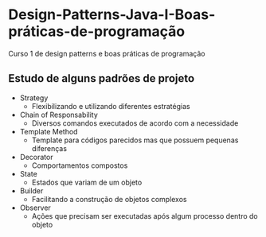 # Design-Patterns-Java-I-Boas-práticas-de-programação
Curso 1 de design patterns e boas práticas de programação

## Estudo de alguns padrões de projeto
- Strategy 
  - Flexibilizando e utilizando diferentes estratégias
- Chain of Responsability 
  - Diversos comandos executados de acordo com a necessidade
- Template Method 
  - Template para códigos parecidos mas que possuem pequenas diferenças
- Decorator 
  - Comportamentos compostos 
- State
  - Estados que variam de um objeto
- Builder
  - Facilitando a construção de objetos complexos
- Observer
  - Ações que precisam ser executadas após algum processo dentro do objeto
